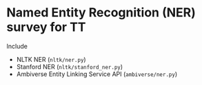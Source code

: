 # Named Entity Recognition (NER) survey for TT
Include
* NLTK NER (`nltk/ner.py`)
* Stanford NER (`nltk/stanford_ner.py`)
* Ambiverse Entity Linking Service API (`ambiverse/ner.py`)
